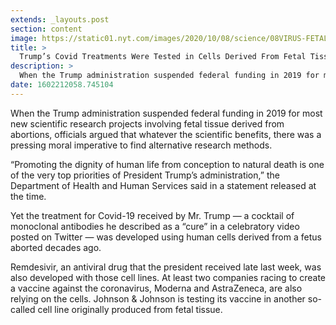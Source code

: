 ```yaml
--- 
extends: _layouts.post 
section: content 
image: https://static01.nyt.com/images/2020/10/08/science/08VIRUS-FETAL01/merlin_173230437_05e1a35d-6dac-4e12-b068-be31926b6ce8-facebookJumbo.jpg 
title: > 
  Trump’s Covid Treatments Were Tested in Cells Derived From Fetal Tissue 
description: > 
  When the Trump administration suspended federal funding in 2019 for most new scientific research projects involving fetal tissue derived from abortions, officials argued that whatever the scientific benefits, there was a pressing moral imperative to find alternative research methods.Yet the treatment for Covid-19 received by Mr. Trump — a cocktail of monoclonal antibodies he described as a “cure” in a celebratory video posted on Twitter — was developed using human cells derived from a fetus aborted decades ago.Remdesivir, an antiviral drug that the president received late last week, was also developed with those cell lines.At least two companies racing to create a vaccine against the coronavirus, Moderna and AstraZeneca, are also relying on the cells.Johnson & Johnson is testing its vaccine in another so-called cell line originally produced from fetal tissue. 
date: 1602212058.745104 
--- 
```

When the Trump administration suspended federal funding in 2019 for most new scientific research projects involving fetal tissue derived from abortions, officials argued that whatever the scientific benefits, there was a pressing moral imperative to find alternative research methods.

“Promoting the dignity of human life from conception to natural death is one of the very top priorities of President Trump’s administration,” the Department of Health and Human Services said in a statement released at the time.

Yet the treatment for Covid-19 received by Mr. Trump — a cocktail of monoclonal antibodies he described as a “cure” in a celebratory video posted on Twitter — was developed using human cells derived from a fetus aborted decades ago.

Remdesivir, an antiviral drug that the president received late last week, was also developed with those cell lines. At least two companies racing to create a vaccine against the coronavirus, Moderna and AstraZeneca, are also relying on the cells. Johnson & Johnson is testing its vaccine in another so-called cell line originally produced from fetal tissue.
